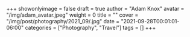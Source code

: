 +++
showonlyimage = false
draft = true
author = "Adam Knox"
avatar = "/img/adam_avatar.jpeg"
weight = 0
title = ""
cover = "/img/post/photography/2021_09/.jpg"
date = "2021-09-28T00:01:01-06:00"
categories = ["Photography", "Travel"]
tags = []
+++
<!--more-->
